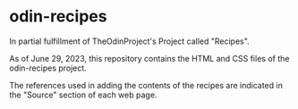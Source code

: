 # odin-recipes
In partial fulfillment of TheOdinProject's Project called "Recipes".

As of June 29, 2023, this repository contains the HTML and CSS files of the odin-recipes project. 

The references used in adding the contents of the recipes are indicated in the "Source" section of each web page.
